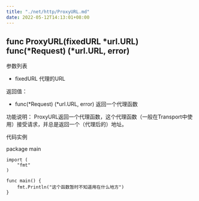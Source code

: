 ```yaml
---
title: "./net/http/ProxyURL.md"
date: 2022-05-12T14:13:01+08:00
---
```

## func ProxyURL(fixedURL *url.URL) func(*Request) (*url.URL, error)

参数列表

- fixedURL 代理的URL

返回值：

- func(*Request) (*url.URL, error) 返回一个代理函数

功能说明：
ProxyURL返回一个代理函数，这个代理函数（一般在Transport中使用）接受请求，并总是返回一个（代理后的）地址。


代码实例

  package main
	
	import (
		"fmt"
	)
	
	func main() {
		fmt.Println("这个函数暂时不知道用在什么地方")
	}


